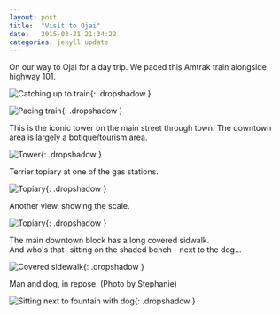 ```yaml
---
layout: post
title:  "Visit to Ojai"
date:   2015-03-21 21:34:22
categories: jekyll update
---
```

On our way to Ojai for a day trip.  We paced this Amtrak train alongside highway 101.  

![Catching up to train](/images/2015-mar-21-ojai/amtrak1.png){: .dropshadow }  

![Pacing train](/images/2015-mar-21-ojai/amtrak2.png){: .dropshadow }  

This is the iconic tower on the main street through town.  The downtown area is largely a botique/tourism area.  

![Tower](/images/2015-mar-21-ojai/tower.png){: .dropshadow }  

Terrier topiary at one of the gas stations.  

![Topiary](/images/2015-mar-21-ojai/topiary2.png){: .dropshadow }  

Another view, showing the scale.  

![Topiary](/images/2015-mar-21-ojai/topiary1.png){: .dropshadow }  

The main downtown block has a long covered sidwalk.  
And who's that- sitting on the shaded bench - next to the dog...  

![Covered sidewalk](/images/2015-mar-21-ojai/sidewalk.png){: .dropshadow }  

Man and dog, in repose.  (Photo by Stephanie)

![Sitting next to fountain with dog](/images/2015-mar-21-ojai/fountain.png){: .dropshadow }  















